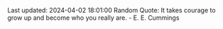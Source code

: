Last updated: 2024-04-02 18:01:00
Random Quote: It takes courage to grow up and become who you really are. - E. E. Cummings